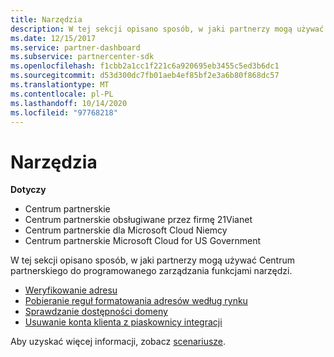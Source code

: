 ```yaml
---
title: Narzędzia
description: W tej sekcji opisano sposób, w jaki partnerzy mogą używać Centrum partnerskiego do programowanego zarządzania funkcjami narzędzi.
ms.date: 12/15/2017
ms.service: partner-dashboard
ms.subservice: partnercenter-sdk
ms.openlocfilehash: f1cbb2a1cc1f221c6a920695eb3455c5ed3b6dc1
ms.sourcegitcommit: d53d300dc7fb01aeb4ef85bf2e3a6b80f868dc57
ms.translationtype: MT
ms.contentlocale: pl-PL
ms.lasthandoff: 10/14/2020
ms.locfileid: "97768218"
---
```

# <a name="utilities"></a>Narzędzia

**Dotyczy**

- Centrum partnerskie
- Centrum partnerskie obsługiwane przez firmę 21Vianet
- Centrum partnerskie dla Microsoft Cloud Niemcy
- Centrum partnerskie Microsoft Cloud for US Government

W tej sekcji opisano sposób, w jaki partnerzy mogą używać Centrum partnerskiego do programowanego zarządzania funkcjami narzędzi.

- [Weryfikowanie adresu](validate-an-address.md)
- [Pobieranie reguł formatowania adresów według rynku](get-market-specific-validation-data.md)
- [Sprawdzanie dostępności domeny](verify-domain-availability.md)
- [Usuwanie konta klienta z piaskownicy integracji](delete-a-customer-account-from-the-integration-sandbox.md)

Aby uzyskać więcej informacji, zobacz [scenariusze](scenarios.md).